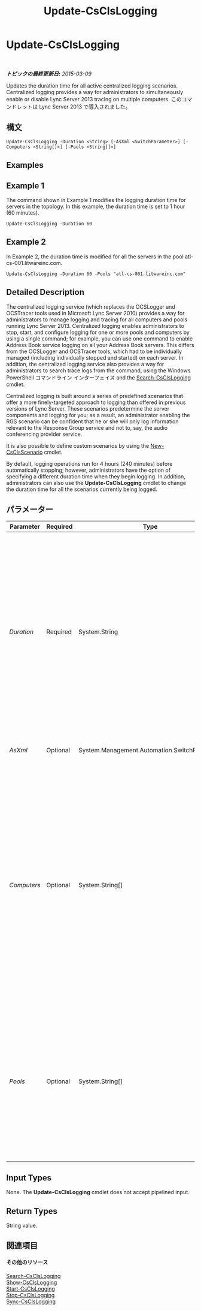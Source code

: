 ﻿---
title: Update-CsClsLogging
TOCTitle: Update-CsClsLogging
ms:assetid: 104ecc02-789d-4538-8203-0451448d4301
ms:mtpsurl: https://technet.microsoft.com/ja-jp/library/JJ619170(v=OCS.15)
ms:contentKeyID: 49115201
ms.date: 05/19/2016
mtps_version: v=OCS.15
ms.translationtype: HT
---

# Update-CsClsLogging

 

_**トピックの最終更新日:** 2015-03-09_

Updates the duration time for all active centralized logging scenarios. Centralized logging provides a way for administrators to simultaneously enable or disable Lync Server 2013 tracing on multiple computers. このコマンドレットは Lync Server 2013 で導入されました。

## 構文

    Update-CsClsLogging -Duration <String> [-AsXml <SwitchParameter>] [-Computers <String[]>] [-Pools <String[]>]

## Examples

## Example 1

The command shown in Example 1 modifies the logging duration time for servers in the topology. In this example, the duration time is set to 1 hour (60 minutes).

    Update-CsClsLogging -Duration 60

## Example 2

In Example 2, the duration time is modified for all the servers in the pool atl-cs-001.litwareinc.com.

    Update-CsClsLogging -Duration 60 -Pools "atl-cs-001.litwareinc.com"

## Detailed Description

The centralized logging service (which replaces the OCSLogger and OCSTracer tools used in Microsoft Lync Server 2010) provides a way for administrators to manage logging and tracing for all computers and pools running Lync Server 2013. Centralized logging enables administrators to stop, start, and configure logging for one or more pools and computers by using a single command; for example, you can use one command to enable Address Book service logging on all your Address Book servers. This differs from the OCSLogger and OCSTracer tools, which had to be individually managed (including individually stopped and started) on each server. In addition, the centralized logging service also provides a way for administrators to search trace logs from the command, using the Windows PowerShell コマンドライン インターフェイス and the [Search-CsClsLogging](search-csclslogging.md) cmdlet.

Centralized logging is built around a series of predefined scenarios that offer a more finely-targeted approach to logging than offered in previous versions of Lync Server. These scenarios predetermine the server components and logging for you; as a result, an administrator enabling the RGS scenario can be confident that he or she will only log information relevant to the Response Group service and not to, say, the audio conferencing provider service.

It is also possible to define custom scenarios by using the [New-CsClsScenario](new-csclsscenario.md) cmdlet.

By default, logging operations run for 4 hours (240 minutes) before automatically stopping; however, administrators have the option of specifying a different duration time when they begin logging. In addition, administrators can also use the **Update-CsClsLogging** cmdlet to change the duration time for all the scenarios currently being logged.

## パラメーター


<table>
<colgroup>
<col style="width: 25%" />
<col style="width: 25%" />
<col style="width: 25%" />
<col style="width: 25%" />
</colgroup>
<thead>
<tr class="header">
<th>Parameter</th>
<th>Required</th>
<th>Type</th>
<th>Description</th>
</tr>
</thead>
<tbody>
<tr class="odd">
<td><p><em>Duration</em></p></td>
<td><p>Required</p></td>
<td><p>System.String</p></td>
<td><p>Amount of time that the logging operation should run. For example, this syntax causes the logging operation to run for 2 hours (120 minutes) and then stop:</p>
<p>-Duration 120</p>
<p>This following syntax would specify a duration of 3 hours and 14 minutes:</p>
<p>-Duration 3:15</p>
<p>The following syntax would specify a duration of 6 days, 5 hours and 12 minutes:</p>
<p>-Duration 6.5:12</p>
<p>The default value is 30 minites.</p></td>
</tr>
<tr class="even">
<td><p><em>AsXml</em></p></td>
<td><p>Optional</p></td>
<td><p>System.Management.Automation.SwitchParameter</p></td>
<td><p>When specified, information is returned using XML.</p></td>
</tr>
<tr class="odd">
<td><p><em>Computers</em></p></td>
<td><p>Optional</p></td>
<td><p>System.String[]</p></td>
<td><p>Enables administrators to updates the centralized logging service on a specified server or set of servers. To update a single server, specify the fully qualified domain name of that server. For example:</p>
<p>-Computers &quot;atl-server-001.litwareinc.com&quot;</p>
<p>Multiple servers can be specified by separating the computer FQDNs using commas:</p>
<p>-Computers &quot;atl-server-001.litwareinc.com&quot;,&quot;red-server-002.litwareinc.com&quot;</p>
<p>If you do not the Computers parameter or the Pools parameter, Update-CsClsLogging will automatically run against all the computers in the topology.</p></td>
</tr>
<tr class="even">
<td><p><em>Pools</em></p></td>
<td><p>Optional</p></td>
<td><p>System.String[]</p></td>
<td><p>Enables administrators to update the centralized logging service on each server in a pool. To update the servers in a pool, specify the fully qualified domain name of that pool. For example:</p>
<p>-Pools &quot;atl-cs-001.litwareinc.com&quot;</p>
<p>Multiple pools can be specified by separating the pool FQDNs using commas:</p>
<p>-Pools &quot;atl-cs-001.litwareinc.com&quot;,&quot;red-cs-002.litwareinc.com&quot;</p></td>
</tr>
</tbody>
</table>


## Input Types

None. The **Update-CsClsLogging** cmdlet does not accept pipelined input.

## Return Types

String value.

## 関連項目

#### その他のリソース

[Search-CsClsLogging](search-csclslogging.md)  
[Show-CsClsLogging](show-csclslogging.md)  
[Start-CsClsLogging](start-csclslogging.md)  
[Stop-CsClsLogging](stop-csclslogging.md)  
[Sync-CsClsLogging](sync-csclslogging.md)

